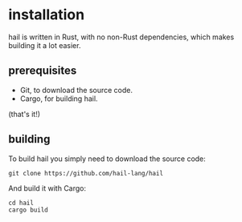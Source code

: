 # installation
hail is written in Rust, with no non-Rust dependencies, which makes building it a lot easier.

## prerequisites
- Git, to download the source code.
- Cargo, for building hail.

(that's it!)

## building
To build hail you simply need to download the source code:

```batch
git clone https://github.com/hail-lang/hail
```

And build it with Cargo:

```batch
cd hail
cargo build
```